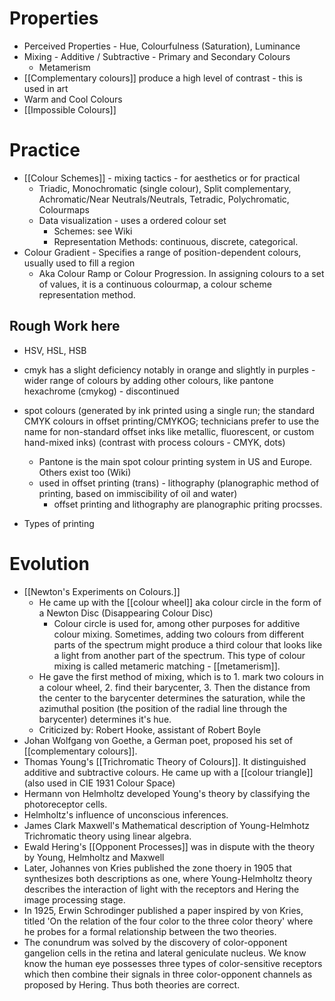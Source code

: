 # Properties
- Perceived Properties - Hue, Colourfulness (Saturation), Luminance
- Mixing - Additive / Subtractive - Primary and Secondary Colours
	- Metamerism
- [[Complementary colours]] produce a high level of contrast - this is used in art
- Warm and Cool Colours
- [[Impossible Colours]]

# Practice
- [[Colour Schemes]] - mixing tactics - for aesthetics or for practical
	- Triadic, Monochromatic (single colour), Split complementary, Achromatic/Near Neutrals/Neutrals, Tetradic, Polychromatic, Colourmaps
	- Data visualization - uses a ordered colour set
		- Schemes: see Wiki
		- Representation Methods: continuous, discrete, categorical.
- Colour Gradient - Specifies a range of position-dependent colours, usually used to fill a region
	- Aka Colour Ramp or Colour Progression. In assigning colours to a set of values, it is a continuous colourmap, a colour scheme representation method.

## Rough Work here
- HSV, HSL, HSB
- cmyk has a slight deficiency notably in orange and slightly in purples - wider range of colours by adding other colours, like pantone hexachrome (cmykog) - discontinued

- spot colours (generated by ink printed using a single run; the standard CMYK colours in offset printing/CMYKOG; technicians prefer to use the name for non-standard offset inks like metallic, fluorescent, or custom hand-mixed inks) (contrast with process colours - CMYK, dots) 
	- Pantone is the main spot colour printing system in US and Europe. Others exist too (Wiki)
	- used in offset printing (trans) - lithography (planographic method of printing, based on immiscibility of oil and water)
		- offset printing and lithography are planographic priting procsses.
- Types of printing

# Evolution
- [[Newton's Experiments on Colours.]]
	- He came up with the [[colour wheel]] aka colour circle in the form of a Newton Disc (Disappearing Colour Disc)
		- Colour circle is used for, among other purposes for additive colour mixing. Sometimes, adding two colours from different parts of the spectrum might produce a third colour that looks like a light from another part of the spectrum. This type of colour mixing is called metameric matching - [[metamerism]].
	- He gave the first method of mixing, which is to 1. mark two colours in a colour wheel, 2. find their barycenter, 3. Then the distance from the center to the barycenter determines the saturation, while the azimuthal position (the position of the radial line through the barycenter) determines it's hue.
	- Criticized by: Robert Hooke, assistant of Robert Boyle
- Johan Wolfgang von Goethe, a German poet, proposed his set of [[complementary colours]].
- Thomas Young's  [[Trichromatic Theory of Colours]]. It distinguished additive and subtractive colours. He came up with a [[colour triangle]] (also used in CIE 1931 Colour Space)
- Hermann von Helmholtz developed Young's theory by classifying the photoreceptor cells.
- Helmholtz's influence of unconscious inferences.
- James Clark Maxwell's Mathematical description of Young-Helmhotz Trichromatic theory using linear algebra.
- Ewald Hering's [[Opponent Processes]] was in dispute with the theory by Young, Helmholtz and Maxwell
- Later, Johannes von Kries published the zone thoery in 1905 that synthesizes both descriptions as one, where Young-Helmholtz theory describes the interaction of light with the receptors and Hering the image processing stage.
- In 1925, Erwin Schrodinger published a paper inspired by von Kries, titled 'On the relation of the four color to the three color theory' where he probes for a formal relationship between the two theories.
- The conundrum was solved by the discovery of color-opponent gangelion cells in the retina and lateral geniculate nucleus. We know know the human eye possesses three types of color-sensitive receptors which then combine their signals in three color-opponent channels as proposed by Hering. Thus both theories are correct.